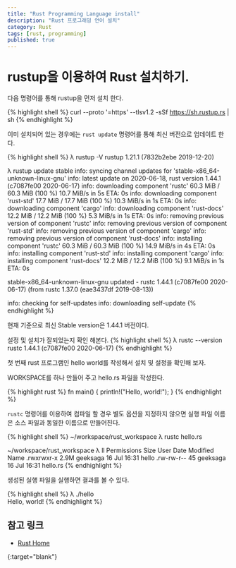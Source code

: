 ```yaml
---
title: "Rust Programming Language install"
description: "Rust 프로그래밍 언어 설치"
category: Rust
tags: [rust, programming]
published: true
---
```


# rustup을 이용하여 Rust 설치하기. 
다음 명령어를 통해 rustup을 먼저 설치 한다.

{% highlight shell %}
curl --proto '=https' --tlsv1.2 -sSf https://sh.rustup.rs | sh
{% endhighlight %}

이미 설치되어 있는 경우에는 `rust update` 명령어를 통해 최신 버전으로 업데이트 한다.

{% highlight shell %}
λ rustup -V
rustup 1.21.1 (7832b2ebe 2019-12-20)

λ rustup update stable
info: syncing channel updates for 'stable-x86_64-unknown-linux-gnu'
info: latest update on 2020-06-18, rust version 1.44.1 (c7087fe00 2020-06-17)
info: downloading component 'rustc'
 60.3 MiB /  60.3 MiB (100 %)  10.7 MiB/s in  5s ETA:  0s
info: downloading component 'rust-std'
 17.7 MiB /  17.7 MiB (100 %)  10.3 MiB/s in  1s ETA:  0s
info: downloading component 'cargo'
info: downloading component 'rust-docs'
 12.2 MiB /  12.2 MiB (100 %)   5.3 MiB/s in  1s ETA:  0s
info: removing previous version of component 'rustc'
info: removing previous version of component 'rust-std'
info: removing previous version of component 'cargo'
info: removing previous version of component 'rust-docs'
info: installing component 'rustc'
 60.3 MiB /  60.3 MiB (100 %)  14.9 MiB/s in  4s ETA:  0s
info: installing component 'rust-std'
info: installing component 'cargo'
info: installing component 'rust-docs'
 12.2 MiB /  12.2 MiB (100 %)   9.1 MiB/s in  1s ETA:  0s

  stable-x86_64-unknown-linux-gnu updated - rustc 1.44.1 (c7087fe00 2020-06-17) (from rustc 1.37.0 (eae3437df 2019-08-13))

info: checking for self-updates
info: downloading self-update
{% endhighlight %}


현재 기준으로 최신 Stable version은 1.44.1 버전이다. 


설정 및 설치가 잘되었는지 확인 해본다.
{% highlight shell %}
λ rustc --version
rustc 1.44.1 (c7087fe00 2020-06-17)
{% endhighlight %}


첫 번째 rust 프로그램인 hello world를 작성해서 설치 및 설정을 확인해 보자.

WORKSPACE를 하나 만들어 주고 hello.rs 파일을 작성한다.

{% highlight rust %}
fn main() {
    println!("Hello, world!");
}
{% endhighlight %}

`rustc` 명령어를 이용하여 컴파일 할 경우 별도 옵션을 지정하지 않으면 실행 파일 이름은 소스 파일과 동일한 이름으로 만들어진다.

{% highlight shell %}
~/workspace/rust_workspace
λ rustc hello.rs 

~/workspace/rust_workspace
λ ll
Permissions Size User   Date Modified Name
.rwxrwxr-x  2.9M geeksaga 16 Jul 16:31  hello
.rw-rw-r--    45 geeksaga 16 Jul 16:31  hello.rs
{% endhighlight %}

생성된 실행 파일을 실행하면 결과를 볼 수 있다.

{% highlight shell %}
λ ./hello    
Hello, world!
{% endhighlight %}

## 참고 링크

* [Rust Home][1]

[1]: https://www.rust-lang.org/ "Rust Home"
{:target="blank"}
